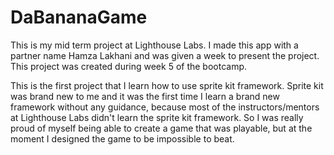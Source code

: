 # DaBananaGame

This is my mid term project at Lighthouse Labs.  I made this app with a partner name Hamza Lakhani and was given a week to present the project.  This project was created during week 5 of the bootcamp.  

This is the first project that I learn how to use sprite kit framework.  Sprite kit was brand new to me and it was the first time I learn a brand new framework without any guidance, because most of the instructors/mentors at Lighthouse Labs didn't learn the sprite kit framework.  So I was really proud of myself being able to create a game that was playable, but at the moment I designed the game to be impossible to beat.
